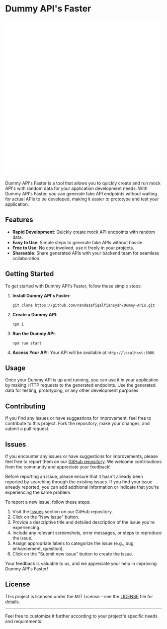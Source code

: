 # Dummy API's Faster

![WA-Web Gateway API Logo](./public/logo192.png)

Dummy API's Faster is a tool that allows you to quickly create and run mock API's with random data for your application development needs. With Dummy API's Faster, you can generate fake API endpoints without waiting for actual APIs to be developed, making it easier to prototype and test your application.

## Features

- **Rapid Development**: Quickly create mock API endpoints with random data.
- **Easy to Use**: Simple steps to generate fake APIs without hassle.
- **Free to Use**: No cost involved, use it freely in your projects.
- **Shareable**: Share generated APIs with your backend team for seamless collaboration.

## Getting Started

To get started with Dummy API's Faster, follow these simple steps:

1. **Install Dummy API's Faster**:

   ```
   git clone https://github.com/nandasafiqalfiansyah/Dummy-APIs.git
   ```

2. **Create a Dummy API**:

   ```
   npm i
   ```

3. **Run the Dummy API**:

   ```
   npm run start
   ```

4. **Access Your API**:
   Your API will be available at `http://localhost:3000`.

## Usage

Once your Dummy API is up and running, you can use it in your application by making HTTP requests to the generated endpoints. Use the generated data for testing, prototyping, or any other development purposes.

## Contributing

If you find any issues or have suggestions for improvement, feel free to contribute to this project. Fork the repository, make your changes, and submit a pull request.

## Issues

If you encounter any issues or have suggestions for improvements, please feel free to report them on our [GitHub repository](https://github.com/nandasafiqalfiansyah/Dummy-APIs/issues). We welcome contributions from the community and appreciate your feedback!

Before reporting an issue, please ensure that it hasn't already been reported by searching through the existing issues. If you find your issue already reported, you can add additional information or indicate that you're experiencing the same problem.

To report a new issue, follow these steps:

1. Visit the [Issues](https://github.com/nandasafiqalfiansyah/Dummy-APIs/issues) section on our GitHub repository.
2. Click on the "New Issue" button.
3. Provide a descriptive title and detailed description of the issue you're experiencing.
4. Include any relevant screenshots, error messages, or steps to reproduce the issue.
5. Assign appropriate labels to categorize the issue (e.g., bug, enhancement, question).
6. Click on the "Submit new issue" button to create the issue.

Your feedback is valuable to us, and we appreciate your help in improving Dummy API's Faster!

## License

This project is licensed under the MIT License - see the [LICENSE](LICENSE) file for details.

----

Feel free to customize it further according to your project's specific needs and requirements.
